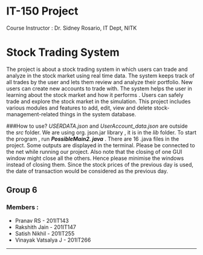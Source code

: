 # IT-150 Project
Course Instructor : Dr. Sidney  Rosario, IT Dept, NITK

# Stock Trading System

The project is about a stock trading system in which users can trade and analyze in the stock market using real time data. The system keeps track of all trades by the user and lets them review and analyze  their portfolio. New users can create new accounts to trade with. The system helps the user in learning about the stock market and how it performs . Users can safely trade and explore the stock market in the simulation.  This project includes various modules and features to add, edit, view and delete stock-management-related things in the system database.

###How to use?
*USERDATA.json* and *UserAccount_data.json* are outside the *src* folder. We are using org.
json.jar library , it is in the *lib* folder. To start the program , run ***PossibleMain2.
java*** . There are 16 .java files in the project. Some outputs are displayed in the 
terminal. Please be connected to the net while running our project. Also note that the 
closing of one GUI window might close all the others. Hence please minimise the windows 
instead of closing them. Since the stock prices of the previous day is used, the date of 
transaction would be considered as the previous day.



## Group 6

### Members :

- Pranav RS                -  201IT143
- Rakshith Jain            - 201IT147
- Satish Nikhil            - 201IT255
- Vinayak Vatsalya J   - 201IT266

---

